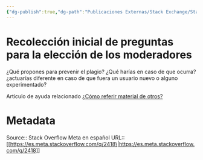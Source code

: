 ```yaml
---
{"dg-publish":true,"dg-path":"Publicaciones Externas/Stack Exchange/Stack Overflow en español/Stack Overflow en español Meta/es.meta.stackoverflow.com-2418.md","permalink":"/publicaciones-externas/stack-exchange/stack-overflow-en-espanol/stack-overflow-en-espanol-meta/es-meta-stackoverflow-com-2418/","title":"Recolección inicial de preguntas para la elección de los moderadores","hide":true,"noteIcon":"default","created":"2024-04-03T12:49:10.373-06:00","updated":"2024-04-05T16:44:01.793-06:00"}
---
```


# Recolección inicial de preguntas para la elección de los moderadores

¿Qué propones para prevenir el plagio? ¿Qué harías en caso de que ocurra? ¿actuarías diferente en caso de que fuera un usuario nuevo o alguno experimentado?

Artículo de ayuda relacionado [¿Cómo referir material de otros?][1]


  [1]: https://es.stackoverflow.com/help/referencing

# Metadata
Source:: Stack Overflow Meta en español
URL:: [[https://es.meta.stackoverflow.com/q/2418\|https://es.meta.stackoverflow.com/q/2418]]

